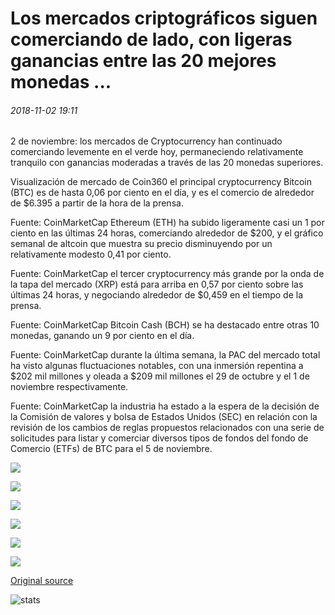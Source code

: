 # Los mercados criptográficos siguen comerciando de lado, con ligeras ganancias entre las 20 mejores monedas ...

###### 2018-11-02 19:11

2 de noviembre: los mercados de Cryptocurrency han continuado comerciando levemente en el verde hoy, permaneciendo relativamente tranquilo con ganancias moderadas a través de las 20 monedas superiores.

Visualización de mercado de Coin360 el principal cryptocurrency Bitcoin (BTC) es de hasta 0,06 por ciento en el día, y es el comercio de alrededor de $6.395 a partir de la hora de la prensa.

Fuente: CoinMarketCap Ethereum (ETH) ha subido ligeramente casi un 1 por ciento en las últimas 24 horas, comerciando alrededor de $200, y el gráfico semanal de altcoin que muestra su precio disminuyendo por un relativamente modesto 0,41 por ciento.

Fuente: CoinMarketCap el tercer cryptocurrency más grande por la onda de la tapa del mercado (XRP) está para arriba en 0,57 por ciento sobre las últimas 24 horas, y negociando alrededor de $0,459 en el tiempo de la prensa.

Fuente: CoinMarketCap Bitcoin Cash (BCH) se ha destacado entre otras 10 monedas, ganando un 9 por ciento en el día.

Fuente: CoinMarketCap durante la última semana, la PAC del mercado total ha visto algunas fluctuaciones notables, con una inmersión repentina a $202 mil millones y oleada a $209 mil millones el 29 de octubre y el 1 de noviembre respectivamente.

Fuente: CoinMarketCap la industria ha estado a la espera de la decisión de la Comisión de valores y bolsa de Estados Unidos (SEC) en relación con la revisión de los cambios de reglas propuestos relacionados con una serie de solicitudes para listar y comerciar diversos tipos de fondos del fondo de Comercio (ETFs) de BTC para el 5 de noviembre.

![](https://s3.cointelegraph.com/storage/uploads/view/659ae2c1d566f5bb04cab2512edd7757.png)

![](https://s3.cointelegraph.com/storage/uploads/view/0737da5206c0ce10e481f9456b995e0b.jpg)

![](https://s3.cointelegraph.com/storage/uploads/view/38a57110dfef7177d4541143ef01b0fd.jpg)

![](https://s3.cointelegraph.com/storage/uploads/view/264ef7e2fb1a21095626ce85239adb93.jpg)

![](https://s3.cointelegraph.com/storage/uploads/view/5fdfa8dcbc2c6a7feeb2ae0ebb119d7b.jpg)

![](https://s3.cointelegraph.com/storage/uploads/view/2ba7f5f85a7c80605daef048ec7b0d52.jpg)

[Original source](https://cointelegraph.com/news/crypto-markets-keep-trading-sideways-with-slight-gains-among-the-top-20-coins)

![stats](https://c.statcounter.com/11760860/0/a89fa40b/1/ "stats")